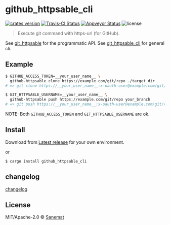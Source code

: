 # github_httpsable_cli

[![crates version][crates-image]][crates-url] [![Travis-CI Status][travis-image]][travis-url] [![Appveyor Status][appveyor-image]][appveyor-url] ![license][license-image]

> Execute git command with https-url (for GitHub).

See [git_httpsable](https://github.com/packsaddle/rust-git_httpsable) for the programmatic API.
See [git_httpsable_cli](https://github.com/packsaddle/rust-git_httpsable_cli) for general cli.

## Example

```bash
$ GITHUB_ACCESS_TOKEN=__your_user_name__ \
  github-httpsable clone https://example.com/git/repo ./target_dir
# => git clone https://__your_user_name__:x-oauth-user@example.com/git/repo ./target_dir
```

```bash
$ GIT_HTTPSABLE_USERNAME=__your_user_name__ \
  github-httpsable push https://example.com/git/repo your_branch
# => git push https://__your_user_name__:x-oauth-user@example.com/git/repo your_branch
```

NOTE: Both `GITHUB_ACCESS_TOKEN` and `GIT_HTTPSABLE_USERNAME` are ok.


## Install

Download from [Latest release](https://github.com/packsaddle/rust-github_httpsable_cli/releases/latest) for your own environment.

or

```
$ cargo install github_httpsable_cli
```

## changelog

[changelog](./changelog.md)

## License

MIT/Apache-2.0 © [Sanemat](http://sane.jp)

[travis-url]: https://travis-ci.org/packsaddle/rust-github_httpsable_cli
[travis-image]: https://img.shields.io/travis/packsaddle/rust-github_httpsable_cli/master.svg?style=flat-square&label=travis
[appveyor-url]: https://ci.appveyor.com/project/sanemat/rust-github-httpsable-cli/branch/master
[appveyor-image]: https://img.shields.io/appveyor/ci/sanemat/rust-github-httpsable-cli/master.svg?style=flat-square&label=appveyor
[crates-url]: https://crates.io/crates/github_httpsable_cli
[crates-image]: https://img.shields.io/crates/v/github_httpsable_cli.svg?style=flat-square
[license-image]: https://img.shields.io/crates/l/github_httpsable_cli.svg?style=flat-square
